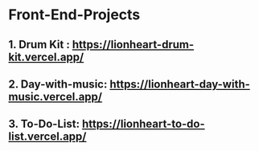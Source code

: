 # Front-End-Projects

## 1. Drum Kit : https://lionheart-drum-kit.vercel.app/ 
## 2. Day-with-music: https://lionheart-day-with-music.vercel.app/
## 3. To-Do-List: https://lionheart-to-do-list.vercel.app/

